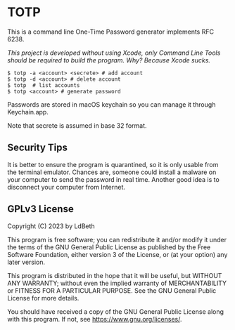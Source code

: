 # TOTP

This is a command line One-Time Password generator implements RFC 6238.

_This project is developed without using Xcode, only Command Line Tools
should be required to build the program. Why? Because Xcode sucks._

```text
$ totp -a <account> <secrete> # add account
$ totp -d <account> # delete account
$ totp  # list accounts
$ totp <account> # generate password
```

Passwords are stored in macOS keychain so you can manage it through Keychain.app.

Note that secrete is assumed in base 32 format.

## Security Tips

It is better to ensure the program is quarantined, so it is only
usable from the terminal emulator. Chances are, someone could
install a malware on your computer to send the password in
real time. Another good idea is to disconnect your computer
from Internet.

## GPLv3 License

Copyright (C) 2023 by LdBeth

This program is free software; you can redistribute it and/or modify
it under the terms of the GNU General Public License as published by
the Free Software Foundation, either version 3 of the License, or
(at your option) any later version.

This program is distributed in the hope that it will be useful,
but WITHOUT ANY WARRANTY; without even the implied warranty of
MERCHANTABILITY or FITNESS FOR A PARTICULAR PURPOSE.  See the
GNU General Public License for more details.

You should have received a copy of the GNU General Public License
along with this program.  If not, see <https://www.gnu.org/licenses/>.

